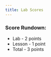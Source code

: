 ```yaml
---
title: Lab Scores
---
```


### Score Rundown:

- Lab - 2 points
- Lesson - 1 point
- Total - 3 points

<body>
    <div id="scores">
    </div>
</body>

<script>
    // put all scores and names in this array (order Z at top, A at bottom)
    let people = [
        ["name", "homeworkGrade", "comments"],
        ["Rebecca","3.3/3", "excellent, beautiful, hetvi loves you"],
        ["Pranav","2.8/3", "comprehensive code but hack 4 doesn't have an output shown"],
        ["Jay","2.8/3", "comprehensive code but hack 4 doesn't have an output shown"],
        ["Rithvik","2./8/3", "comprehensive code but hack 4 doesn't have an output shown"],
        ["Aryan","2.8/3", "comprehensive code but hack 4 doesn't have an output shown"],
        ["Tiaben","3.2/3", "it's good and there's extra credit"],
        ["Saumya","3.0/3", "comprehensive code with expected output shown"],
        ["Sophie","3.0/3", "comprehensive code with expected output shown"],
        ["Saathvika","3.3./3", "comprehensive code with expected output shown + completed ec"],
        ["Karthik","3.0/3", "comprehensive code with expected output shown"],
        ["Evan","3.0/3", "comprehensive code with expected output shown"],
        ["Sanjay","3.0/3", "comprehensive code with expected output shown"],
        ["Adi","3.0/3", "comprehensive code with expected output shown"],
        ["Akhil","3.0/3", "comprehensive code with expected output shown"],
        ["Tristan","3.0/3", "comprehensive code with expected output shown"],
        ["Allie","2.7/3", "comprehensive code but no output shown"],
        ["Shraddha","3.0/3", "comprehensive code with expected output shown"],
        ["Meena","3.0/3", "comprehensive code with expected output shown"],
        ["Madhumita","3.0/3", "comprehensive code with expected output shown"],
        ["Aadya","3.0/3", "comprehensive code with expected output shown"],
        ["Rohan","3.0/3", "comprehensive code with expected output shown"],
        ["Shreya","3.0/3", "comprehensive code with expected output shown"],
        ["Linda","3/3", "comprehensive code with code output"],
        ["Grey","./3", ""]
    ]

    // iterates through array and creates tr's and td's for each index
    function makeTableHTML(people) {
        var result = "<table>";
        result += "<thead><tr><th>    Name           </th><th>    Homework Score       </th><th>    Comments       </th></thead><tbody>";
        // Create header row. Better way to do this?
        //for (var i = 0; i < array.length; i++) {
        for (var i = people.length-1; i > 0; i--) {
            result += "<tr>";
            for (var j = 0; j < people[i].length; j++) {
                result += "<td>"+people[i][j]+"</td>";   
            }   
            result += "</tr>";
        }
        result += "</tbody></table>";
        document.getElementById("scores").innerHTML = result;
    }
    makeTableHTML(people);


    // function makeTable() {
    //     console.log("smth");
    // }

</script>
